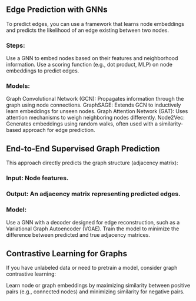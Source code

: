 
## Edge Prediction with GNNs
To predict edges, you can use a framework that learns node embeddings and predicts the likelihood of an edge existing between two nodes.

### Steps:
Use a GNN to embed nodes based on their features and neighborhood information.
Use a scoring function (e.g., dot product, MLP) on node embeddings to predict edges.

### Models:

Graph Convolutional Network (GCN): Propagates information through the graph using node connections.
GraphSAGE: Extends GCN to inductively learn embeddings for unseen nodes.
Graph Attention Network (GAT): Uses attention mechanisms to weigh neighboring nodes differently.
Node2Vec: Generates embeddings using random walks, often used with a similarity-based approach for edge prediction.


## End-to-End Supervised Graph Prediction
This approach directly predicts the graph structure (adjacency matrix):

### Input: Node features.

### Output: An adjacency matrix representing predicted edges.

### Model:

Use a GNN with a decoder designed for edge reconstruction, such as a Variational Graph Autoencoder (VGAE).
Train the model to minimize the difference between predicted and true adjacency matrices.


## Contrastive Learning for Graphs
If you have unlabeled data or need to pretrain a model, consider graph contrastive learning:

Learn node or graph embeddings by maximizing similarity between positive pairs (e.g., connected nodes) and minimizing similarity for negative pairs.